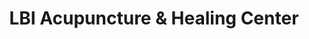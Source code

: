---
title: "LBI Acupuncture & Healing Center"
url: /ship-bottom/lbi-acupuncture-and-healing-center/
shop: massage
---